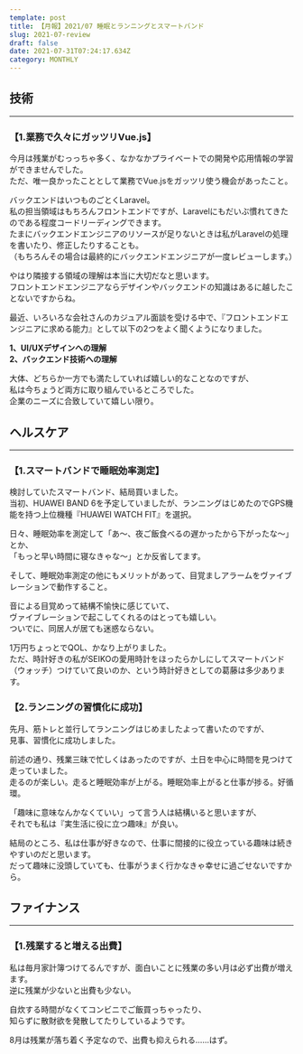 ```yaml
---
template: post
title: 【月報】2021/07 睡眠とランニングとスマートバンド
slug: 2021-07-review
draft: false
date: 2021-07-31T07:24:17.634Z
category: MONTHLY
---
```

## 技術

- - -

### 【1.業務で久々にガッツリVue.js】  
今月は残業がむっっちゃ多く、なかなかプライベートでの開発や応用情報の学習ができませんでした。  
ただ、唯一良かったこととして業務でVue.jsをガッツリ使う機会があったこと。  

バックエンドはいつものごとくLaravel。  
私の担当領域はもちろんフロントエンドですが、Laravelにもだいぶ慣れてきたのである程度コードリーディングできます。  
たまにバックエンドエンジニアのリソースが足りないときは私がLaravelの処理を書いたり、修正したりすることも。  
（もちろんその場合は最終的にバックエンドエンジニアが一度レビューします。）  

やはり隣接する領域の理解は本当に大切だなと思います。  
フロントエンドエンジニアならデザインやバックエンドの知識はあるに越したことないですからね。  

最近、いろいろな会社さんのカジュアル面談を受ける中で、『フロントエンドエンジニアに求める能力』として以下の2つをよく聞くようになりました。  

**1、UI/UXデザインへの理解**  
**2、バックエンド技術への理解**  

大体、どちらか一方でも満たしていれば嬉しい的なことなのですが、  
私は今ちょうど両方に取り組んでいるところでした。  
企業のニーズに合致していて嬉しい限り。  

## ヘルスケア

- - -

### 【1.スマートバンドで睡眠効率測定】
検討していたスマートバンド、結局買いました。  
当初、HUAWEI BAND 6を予定していましたが、ランニングはじめたのでGPS機能を持つ上位機種『HUAWEI WATCH FIT』を選択。  

日々、睡眠効率を測定して「あ〜、夜ご飯食べるの遅かったから下がったな〜」とか、  
「もっと早い時間に寝なきゃな〜」とか反省してます。  

そして、睡眠効率測定の他にもメリットがあって、目覚ましアラームをヴァイブレーションで動作すること。  

音による目覚めって結構不愉快に感じていて、  
ヴァイブレーションで起こしてくれるのはとっても嬉しい。  
ついでに、同居人が居ても迷惑ならない。　　

1万円ちょっとでQOL、かなり上がりました。  
ただ、時計好きの私がSEIKOの愛用時計をほったらかしにしてスマートバンド（ウォッチ）つけていて良いのか、という時計好きとしての葛藤は多少あります。  

### 【2.ランニングの習慣化に成功】
先月、筋トレと並行してランニングはじめましたよって書いたのですが、  
見事、習慣化に成功しました。  

前述の通り、残業三昧で忙しくはあったのですが、土日を中心に時間を見つけて走っていました。  
走るのが楽しい。走ると睡眠効率が上がる。睡眠効率上がると仕事が捗る。好循環。  

「趣味に意味なんかなくていい」って言う人は結構いると思いますが、  
それでも私は『実生活に役に立つ趣味』が良い。  

結局のところ、私は仕事が好きなので、仕事に間接的に役立っている趣味は続きやすいのだと思います。  
だって趣味に没頭していても、仕事がうまく行かなきゃ幸せに過ごせないですから。  

## ファイナンス

- - -

### 【1.残業すると増える出費】
私は毎月家計簿つけてるんですが、面白いことに残業の多い月は必ず出費が増えます。  
逆に残業が少ないと出費も少ない。  

自炊する時間がなくてコンビニでご飯買っちゃったり、  
知らずに散財欲を発散してたりしているようです。  

8月は残業が落ち着く予定なので、出費も抑えられる……はず。  